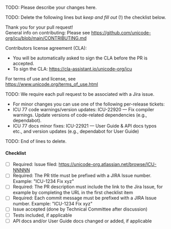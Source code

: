 TODO: Please describe your changes here.

TODO: Delete the following lines but _keep and fill out_ (!) the checklist below.

Thank you for your pull request!\
General info on contributing: Please see https://github.com/unicode-org/icu/blob/main/CONTRIBUTING.md

Contributors license agreement (CLA):
- You will be automatically asked to sign the CLA before the PR is accepted.
- To sign the CLA: https://cla-assistant.io/unicode-org/icu

For terms of use and license, see https://www.unicode.org/terms_of_use.html

TODO: We require each pull request to be associated with a Jira issue.
- For minor changes you can use one of the following per-release tickets:
- ICU 77 code warnings/version updates: ICU-22920 — Fix compiler warnings. Update versions of code-related dependencies (e.g., dependabot).
- ICU 77 docs minor fixes: ICU-22921 — User Guide & API docs typos etc., and version updates (e.g., dependabot for User Guide)

TODO: End of lines to delete.

#### Checklist
- [ ] Required: Issue filed: https://unicode-org.atlassian.net/browse/ICU-NNNNN
- [ ] Required: The PR title must be prefixed with a JIRA Issue number. Example: "ICU-1234 Fix xyz"
- [ ] Required: The PR description must include the link to the Jira Issue, for example by completing the URL in the first checklist item
- [ ] Required: Each commit message must be prefixed with a JIRA Issue number. Example: "ICU-1234 Fix xyz"
- [ ] Issue accepted (done by Technical Committee after discussion)
- [ ] Tests included, if applicable
- [ ] API docs and/or User Guide docs changed or added, if applicable
